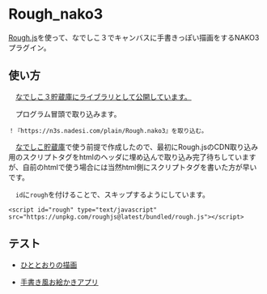 # Rough_nako3
[Rough.js](https://roughjs.com/)を使って、なでしこ３でキャンバスに手書きっぽい描画をするNAKO3プラグイン。

## 使い方
　[なでしこ３貯蔵庫にライブラリとして公開しています。](https://n3s.nadesi.com/show/Rough)

　プログラム冒頭で取り込みます。

```
！『https://n3s.nadesi.com/plain/Rough.nako3』を取り込む。
```

　[なでしこ貯蔵庫](https://n3s.nadesi.com/index.php?page=all&action=list)で使う前提で作成したので、最初にRough.jsのCDN取り込み用のスクリプトタグをhtmlのヘッダに埋め込んで取り込み完了待ちしていますが、自前のhtmlで使う場合には当然html側にスクリプトタグを書いた方が早いです。

　`id`に`rough`を付けることで、スキップするようにしています。

```
<script id="rough" type="text/javascript" src="https://unpkg.com/roughjs@latest/bundled/rough.js"></script>
```

## テスト

- [ひととおりの描画](https://n3s.nadesi.com/widget.php?2019&run=1)

- [手書き風お絵かきアプリ](https://n3s.nadesi.com/widget.php?2020&run=1)

